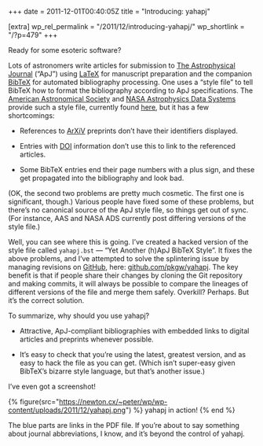 +++
date = 2011-12-01T00:40:05Z
title = "Introducing: yahapj"

[extra]
wp_rel_permalink = "/2011/12/introducing-yahapj/"
wp_shortlink = "/?p=479"
+++

Ready for some esoteric software?

Lots of astronomers write articles for submission to
[The Astrophysical Journal](http://iopscience.iop.org/0004-637X) (“ApJ”) using
[LaTeX](http://www.latex-project.org/) for manuscript preparation and the
companion [BibTeX](http://www.bibtex.org/) for automated bibliography
processing. One uses a “style file” to tell BibTeX how to format the
bibliography according to ApJ specifications. The
[American Astronomical Society](http://aas.org/) and
[NASA Astrophysics Data Systems](http://adsabs.harvard.edu/) provide such a
style file, currently found
[here](http://ads.harvard.edu/pubs/bibtex/astronat/apj/apj.bst), but it has a
few shortcomings:

- References to [ArXiV](http://arxiv.org/) preprints don’t have their
  identifiers displayed.

- Entries with [DOI](http://www.doi.org/) information don’t use this to link
  to the referenced articles.

- Some BibTeX entries end their page numbers with a plus sign, and these get
  propagated into the bibliography and look bad.

(OK, the second two problems are pretty much cosmetic. The first one is
significant, though.) Various people have fixed some of these problems, but
there’s no canonical source of the ApJ style file, so things get out of sync.
(For instance, AAS and NASA ADS currently post differing versions of the style
file.)

Well, you can see where this is going. I’ve created a hacked version of the
style file called `yahapj.bst` — “Yet Another (h)ApJ BibTeX Style”. It fixes
the above problems, and I’ve attempted to solve the splintering issue by
managing revisions on [GitHub](https://github.com/), here:
[github.com/pkgw/yahapj](https://github.com/pkgw/yahapj). The key benefit is
that if people share their changes by cloning the Git repository and making
commits, it will always be possible to compare the lineages of different
versions of the file and merge them safely. Overkill? Perhaps. But it’s the
correct solution.

To summarize, why should you use yahapj?

- Attractive, ApJ-compliant bibliographies with embedded links to digital
  articles and preprints whenever possible.

- It’s easy to check that you’re using the latest, greatest version, and as
  easy to hack the file as you can get. (Which isn’t super-easy given BibTeX’s
  bizarre style language, but that’s another issue.)

I’ve even got a screenshot!

{% figure(src="https://newton.cx/~peter/wp/wp-content/uploads/2011/12/yahapj.png") %}
yahapj in action!
{% end %}

The blue parts are links in the PDF file. If you’re about to say something
about journal abbreviations, I know, and it’s beyond the control of yahapj.
